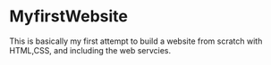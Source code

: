 # MyfirstWebsite
This is basically my first attempt to build a website from scratch with HTML,CSS, and including the web servcies.
